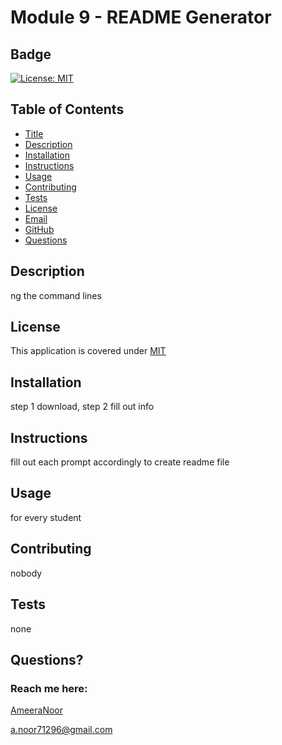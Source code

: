 # Module 9 - README Generator
## Badge
[![License: MIT](https://img.shields.io/badge/License-MIT-yellow.svg)](https://opensource.org/licenses/MIT)

## Table of Contents 
 * [Title](#Title)
 * [Description](#Description)
 * [Installation](#Installation)
 * [Instructions](#Instructions)
 * [Usage](#Usage)
 * [Contributing](#Contributing)
 * [Tests](#Tests)
 * [License](#License)
 * [Email](#Email)
 * [GitHub](#GitHub)
 * [Questions](#Questions)

## Description 
 ng the command lines

## License 
This application is covered under [MIT](https://opensource.org/licenses/MIT)

## Installation 
 step 1 download, step 2 fill out info

## Instructions 
 fill out each prompt accordingly to create readme file

## Usage 
 for every student

## Contributing 
 nobody

## Tests 
 none

## Questions?
### Reach me here:
[AmeeraNoor](https://github.com/AmeeraNoor)

a.noor71296@gmail.com
  